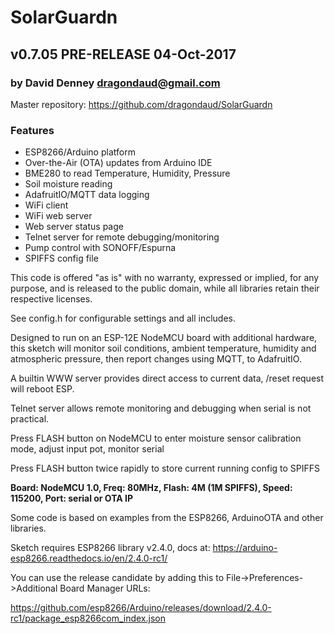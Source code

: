 # SolarGuardn
## v0.7.05 PRE-RELEASE 04-Oct-2017
### by David Denney <dragondaud@gmail.com>

Master repository: https://github.com/dragondaud/SolarGuardn

### Features
- ESP8266/Arduino platform
- Over-the-Air (OTA) updates from Arduino IDE
- BME280 to read Temperature, Humidity, Pressure
- Soil moisture reading
- AdafruitIO/MQTT data logging
- WiFi client
- WiFi web server
- Web server status page
- Telnet server for remote debugging/monitoring
- Pump control with SONOFF/Espurna
- SPIFFS config file

This code is offered "as is" with no warranty, expressed or implied, for any purpose,
and is released to the public domain, while all libraries retain their respective licenses.

See config.h for configurable settings and all includes.

Designed to run on an ESP-12E NodeMCU board with additional hardware,
this sketch will monitor soil conditions, ambient temperature, humidity
and atmospheric pressure, then report changes using MQTT, to AdafruitIO.

A builtin WWW server provides direct access to current data, /reset request will reboot ESP.

Telnet server allows remote monitoring and debugging when serial is not practical.

Press FLASH button on NodeMCU to enter moisture sensor calibration mode, adjust input pot, monitor serial

Press FLASH button twice rapidly to store current running config to SPIFFS

**Board: NodeMCU 1.0, Freq: 80MHz, Flash: 4M (1M SPIFFS), Speed: 115200, Port: serial or OTA IP**

Some code is based on examples from the ESP8266, ArduinoOTA and other libraries.

Sketch requires ESP8266 library v2.4.0, docs at: https://arduino-esp8266.readthedocs.io/en/2.4.0-rc1/

You can use the release candidate by adding  this to File->Preferences->Additional Board Manager URLs:

https://github.com/esp8266/Arduino/releases/download/2.4.0-rc1/package_esp8266com_index.json
